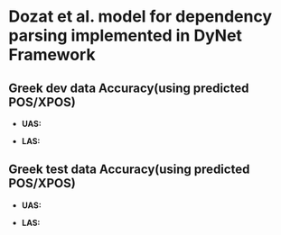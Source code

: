 # Dozat et al. model for dependency parsing implemented in DyNet Framework

## Greek dev data Accuracy(using predicted POS/XPOS)

- **UAS:**

- **LAS:**


## Greek test data Accuracy(using predicted POS/XPOS)

- **UAS:** 

- **LAS:**
